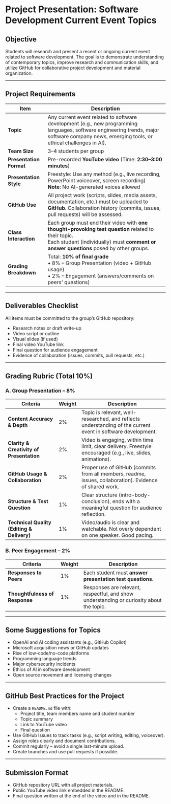 
# Project Presentation: Software Development Current Event Topics

## Objective
Students will research and present a recent or ongoing current event related to software development. The goal is to demonstrate understanding of contemporary topics, improve research and communication skills, and utilize GitHub for collaborative project development and material organization.

---

## Project Requirements

| Item | Description |
|------|-------------|
| **Topic** | Any current event related to software development (e.g., new programming languages, software engineering trends, major software company news, emerging tools, or ethical challenges in AI). |
| **Team Size** | 3–4 students per group |
| **Presentation Format** | Pre-recorded **YouTube video** (Time: **2:30–3:00 minutes**) |
| **Presentation Style** | Freestyle: Use any method (e.g., live recording, PowerPoint voiceover, screen recording) <br>**Note**: No AI-generated voices allowed |
| **GitHub Use** | All project work (scripts, slides, media assets, documentation, etc.) must be uploaded to **GitHub**. Collaboration history (commits, issues, pull requests) will be assessed. |
| **Class Interaction** | Each group must end their video with **one thought-provoking test question** related to their topic. <br>Each student (individually) must **comment or answer questions** posed by other groups. |
| **Grading Breakdown** | Total: **10% of final grade**<br>• 8% – Group Presentation (video + GitHub usage)<br>• 2% – Engagement (answers/comments on peers' questions) |

---

## Deliverables Checklist

All items must be committed to the group’s GitHub repository:

-  Research notes or draft write-up
-  Video script or outline
-  Visual slides (if used)
-  Final video YouTube link
-  Final question for audience engagement
-  Evidence of collaboration (issues, commits, pull requests, etc.)

---

## Grading Rubric (Total 10%)

### A. Group Presentation – 8%

| Criteria | Weight | Description |
|---------|--------|-------------|
| **Content Accuracy & Depth** | 2% | Topic is relevant, well-researched, and reflects understanding of the current event in software development. |
| **Clarity & Creativity of Presentation** | 2% | Video is engaging, within time limit, clear delivery. Freestyle encouraged (e.g., live, slides, animations). |
| **GitHub Usage & Collaboration** | 2% | Proper use of GitHub (commits from all members, readme, issues, collaboration). Evidence of shared work. |
| **Structure & Test Question** | 1% | Clear structure (intro-body-conclusion), ends with a meaningful question for audience reflection. |
| **Technical Quality (Editing & Delivery)** | 1% | Video/audio is clear and watchable. Not overly dependent on one speaker. Good pacing. |

### B. Peer Engagement – 2%

| Criteria | Weight | Description |
|---------|--------|-------------|
| **Responses to Peers** | 1% | Each student must **answer presentation test questions**. |
| **Thoughtfulness of Response** | 1% | Responses are relevant, respectful, and show understanding or curiosity about the topic. |

---

## Some Suggestions for Topics

- OpenAI and AI coding assistants (e.g., GitHub Copilot)
- Microsoft acquisition news or GitHub updates
- Rise of low-code/no-code platforms
- Programming language trends
- Major cybersecurity incidents
- Ethics of AI in software development
- Open source movement and licensing changes

---

## GitHub Best Practices for the Project

- Create a `README.md` file with:
  - Project title, team members name and student number
  - Topic summary
  - Link to YouTube video
  - Final question
- Use GitHub Issues to track tasks (e.g., script writing, editing, voiceover).
- Assign roles clearly and document contributions.
- Commit regularly – avoid a single last-minute upload.
- Create branches and use pull requests if possible.

---

## Submission Format

- GitHub repository URL with all project materials.
- Public YouTube video link embedded in the README.
- Final question written at the end of the video and in the README.

